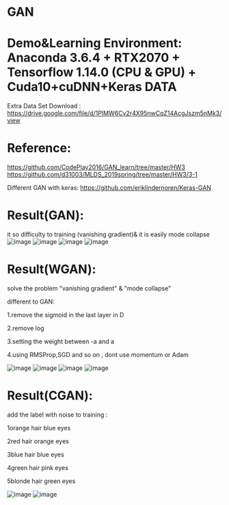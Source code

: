 # GAN
Demo&amp;Learning
Environment: Anaconda 3.6.4 + RTX2070 + Tensorflow 1.14.0 (CPU & GPU) + Cuda10+cuDNN+Keras
DATA
===========================================================================================
Extra Data Set Download :
https://drive.google.com/file/d/1PIMW6Cv2r4X95nwCqZ14AcgJszm5nMk3/view

Reference:
============================================================================================
https://github.com/CodePlay2016/GAN_learn/tree/master/HW3
https://github.com/d31003/MLDS_2019spring/tree/master/HW3/3-1

Different GAN with keras: https://github.com/eriklindernoren/Keras-GAN

Result(GAN):
============================================================================================
it so difficulty to training (vanishing gradient)& it is easily  mode collapse
![image](https://user-images.githubusercontent.com/20764935/62004405-4a664c00-b157-11e9-836a-b1becd6026c2.png)
![image](https://user-images.githubusercontent.com/20764935/62004412-61a53980-b157-11e9-92f7-0f941fda4be2.png)
![image](https://user-images.githubusercontent.com/20764935/62004413-64a02a00-b157-11e9-8196-384791d8d9de.png)
![image](https://user-images.githubusercontent.com/20764935/62004415-67028400-b157-11e9-89bc-94eec9d0b479.png)

Result(WGAN):
=============================================================================================
solve the problem "vanishing gradient" & "mode collapse"

different to GAN:

1.remove the sigmoid in the last layer in D

2.remove log

3.setting the weight between -a and a

4.using RMSProp,SGD and so on , dont use momentum or Adam

![image](https://user-images.githubusercontent.com/20764935/62004997-5a822980-b15f-11e9-863b-87016976eeba.png)
![image](https://user-images.githubusercontent.com/20764935/62004999-5d7d1a00-b15f-11e9-9db0-adf3270e0f0a.png)
![image](https://user-images.githubusercontent.com/20764935/62005000-60780a80-b15f-11e9-80ea-605ab23bacae.png)
![image](https://user-images.githubusercontent.com/20764935/62005009-78e82500-b15f-11e9-8a03-2b3d9215eccc.png)

Result(CGAN):
=============================================================================================
add the label with noise to training :

1orange hair blue eyes 

2red hair orange eyes

3blue hair blue eyes

4green hair pink eyes

5blonde hair green eyes

![image](https://user-images.githubusercontent.com/20764935/62005089-818d2b00-b160-11e9-8e9e-9afcfe2e9fa6.png)
![image](https://user-images.githubusercontent.com/20764935/62005090-8651df00-b160-11e9-9087-39065144533b.png)
